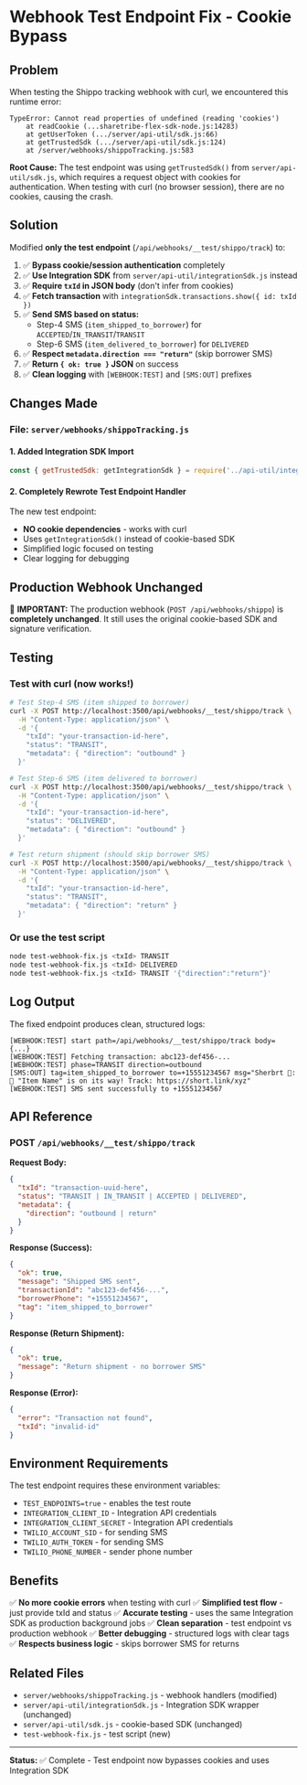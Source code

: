 # Webhook Test Endpoint Fix - Cookie Bypass

## Problem

When testing the Shippo tracking webhook with curl, we encountered this runtime error:

```
TypeError: Cannot read properties of undefined (reading 'cookies')
    at readCookie (...sharetribe-flex-sdk-node.js:14283)
    at getUserToken (.../server/api-util/sdk.js:66)
    at getTrustedSdk (.../server/api-util/sdk.js:124)
    at /server/webhooks/shippoTracking.js:583
```

**Root Cause:** The test endpoint was using `getTrustedSdk()` from `server/api-util/sdk.js`, which requires a request object with cookies for authentication. When testing with curl (no browser session), there are no cookies, causing the crash.

## Solution

Modified **only the test endpoint** (`/api/webhooks/__test/shippo/track`) to:

1. ✅ **Bypass cookie/session authentication** completely
2. ✅ **Use Integration SDK** from `server/api-util/integrationSdk.js` instead
3. ✅ **Require `txId` in JSON body** (don't infer from cookies)
4. ✅ **Fetch transaction** with `integrationSdk.transactions.show({ id: txId })`
5. ✅ **Send SMS based on status:**
   - Step-4 SMS (`item_shipped_to_borrower`) for `ACCEPTED`/`IN_TRANSIT`/`TRANSIT`
   - Step-6 SMS (`item_delivered_to_borrower`) for `DELIVERED`
6. ✅ **Respect `metadata.direction === "return"`** (skip borrower SMS)
7. ✅ **Return `{ ok: true }` JSON** on success
8. ✅ **Clean logging** with `[WEBHOOK:TEST]` and `[SMS:OUT]` prefixes

## Changes Made

### File: `server/webhooks/shippoTracking.js`

#### 1. Added Integration SDK Import

```javascript
const { getTrustedSdk: getIntegrationSdk } = require('../api-util/integrationSdk');
```

#### 2. Completely Rewrote Test Endpoint Handler

The new test endpoint:
- **NO cookie dependencies** - works with curl
- Uses `getIntegrationSdk()` instead of cookie-based SDK
- Simplified logic focused on testing
- Clear logging for debugging

## Production Webhook Unchanged

🚨 **IMPORTANT:** The production webhook (`POST /api/webhooks/shippo`) is **completely unchanged**. It still uses the original cookie-based SDK and signature verification.

## Testing

### Test with curl (now works!)

```bash
# Test Step-4 SMS (item shipped to borrower)
curl -X POST http://localhost:3500/api/webhooks/__test/shippo/track \
  -H "Content-Type: application/json" \
  -d '{
    "txId": "your-transaction-id-here",
    "status": "TRANSIT",
    "metadata": { "direction": "outbound" }
  }'

# Test Step-6 SMS (item delivered to borrower)
curl -X POST http://localhost:3500/api/webhooks/__test/shippo/track \
  -H "Content-Type: application/json" \
  -d '{
    "txId": "your-transaction-id-here",
    "status": "DELIVERED",
    "metadata": { "direction": "outbound" }
  }'

# Test return shipment (should skip borrower SMS)
curl -X POST http://localhost:3500/api/webhooks/__test/shippo/track \
  -H "Content-Type: application/json" \
  -d '{
    "txId": "your-transaction-id-here",
    "status": "TRANSIT",
    "metadata": { "direction": "return" }
  }'
```

### Or use the test script

```bash
node test-webhook-fix.js <txId> TRANSIT
node test-webhook-fix.js <txId> DELIVERED
node test-webhook-fix.js <txId> TRANSIT '{"direction":"return"}'
```

## Log Output

The fixed endpoint produces clean, structured logs:

```
[WEBHOOK:TEST] start path=/api/webhooks/__test/shippo/track body= {...}
[WEBHOOK:TEST] Fetching transaction: abc123-def456-...
[WEBHOOK:TEST] phase=TRANSIT direction=outbound
[SMS:OUT] tag=item_shipped_to_borrower to=+15551234567 msg="Sherbrt 🍧: 🚚 "Item Name" is on its way! Track: https://short.link/xyz"
[WEBHOOK:TEST] SMS sent successfully to +15551234567
```

## API Reference

### POST `/api/webhooks/__test/shippo/track`

**Request Body:**

```json
{
  "txId": "transaction-uuid-here",
  "status": "TRANSIT | IN_TRANSIT | ACCEPTED | DELIVERED",
  "metadata": {
    "direction": "outbound | return"
  }
}
```

**Response (Success):**

```json
{
  "ok": true,
  "message": "Shipped SMS sent",
  "transactionId": "abc123-def456-...",
  "borrowerPhone": "+15551234567",
  "tag": "item_shipped_to_borrower"
}
```

**Response (Return Shipment):**

```json
{
  "ok": true,
  "message": "Return shipment - no borrower SMS"
}
```

**Response (Error):**

```json
{
  "error": "Transaction not found",
  "txId": "invalid-id"
}
```

## Environment Requirements

The test endpoint requires these environment variables:

- `TEST_ENDPOINTS=true` - enables the test route
- `INTEGRATION_CLIENT_ID` - Integration API credentials
- `INTEGRATION_CLIENT_SECRET` - Integration API credentials
- `TWILIO_ACCOUNT_SID` - for sending SMS
- `TWILIO_AUTH_TOKEN` - for sending SMS
- `TWILIO_PHONE_NUMBER` - sender phone number

## Benefits

✅ **No more cookie errors** when testing with curl
✅ **Simplified test flow** - just provide txId and status
✅ **Accurate testing** - uses the same Integration SDK as production background jobs
✅ **Clean separation** - test endpoint vs production webhook
✅ **Better debugging** - structured logs with clear tags
✅ **Respects business logic** - skips borrower SMS for returns

## Related Files

- `server/webhooks/shippoTracking.js` - webhook handlers (modified)
- `server/api-util/integrationSdk.js` - Integration SDK wrapper (unchanged)
- `server/api-util/sdk.js` - cookie-based SDK (unchanged)
- `test-webhook-fix.js` - test script (new)

---

**Status:** ✅ Complete - Test endpoint now bypasses cookies and uses Integration SDK


